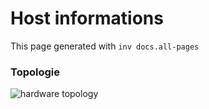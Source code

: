 # Host informations

This page generated with `inv docs.all-pages`

[comment]: (>>HOSTINFOS)


### Topologie


![hardware topology](https://raw.githubusercontent.com/badele/nix-homelab/master/docs/hosts/badwork-eth/topologie.svg)



[comment]: (<<HOSTINFOS)
